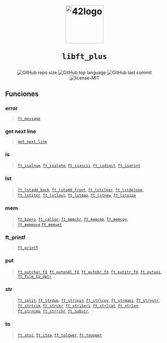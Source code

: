 <h1 align="center">
  <img  width="120" alt="42logo"  src="https://user-images.githubusercontent.com/19689770/129336866-169b0dc7-ea41-47d4-b50a-d466508031af.png">
  
	libft_plus
</h1>
 <p align="center">
<img alt="GitHub repo size" src="https://img.shields.io/github/repo-size/nach131/minitalk">
<img alt="GitHub top language" src="https://img.shields.io/github/languages/top/nach131/libft_plus">
<img alt="GitHub last commit" src="https://img.shields.io/github/last-commit/nach131/libft_plus">
<img alt="license-MIT" src="https://img.shields.io/badge/license-MIT-blue">
</p>

## Funciones

### error

>[`ft_message`](https://github.com/nach131/libft_plus/blob/main/src/err/ft_message.c)

### get next line

>[`get_next_line`](https://github.com/nach131/get_next_line)

### is

 >[`ft_isalnum`](https://github.com/nach131/libft_plus/blob/main/src/is/ft_isalnum.c), [`ft_isalpha`](https://github.com/nach131/libft_plus/blob/main/src/is/ft_isalpha.c), [`ft_isascii`](https://github.com/nach131/libft_plus/blob/main/src/is/ft_isascii.c), [`ft_isdigit`](https://github.com/nach131/libft_plus/blob/main/src/is/ft_isdigit.c), [`ft_isprint`](https://github.com/nach131/libft_plus/blob/main/src/is/ft_isprint.c)

### lst

>[`ft_lstadd_back`](https://github.com/nach131/libft_plus/tree/main/src/lst/ft_lstadd_back.c), [`ft_lstadd_front`](https://github.com/nach131/libft_plus/tree/main/src/lst/ft_lstadd_front.c), [`ft_lstclear`](https://github.com/nach131/libft_plus/tree/main/src/lst/ft_lstclear.c), [`ft_lstdelone`](https://github.com/nach131/libft_plus/tree/main/src/lst/.ft_lstdelonec), [`ft_lstiter`](https://github.com/nach131/libft_plus/tree/main/src/lst/ft_lstiter.c), [`ft_lstlast`](https://github.com/nach131/libft_plus/tree/main/src/lst/ft_lstlast.c), [`ft_lstmap`](https://github.com/nach131/libft_plus/tree/main/src/lst/ft_lstmap.c), [`ft_lstnew`](https://github.com/nach131/libft_plus/tree/main/src/lst/ft_lstnew.c), [`ft_lstsize`](https://github.com/nach131/libft_plus/tree/main/src/lst/ft_lstsize.c)

### mem

> [`ft_bzero`](https://github.com/nach131/libft_plus/tree/main/src/mem/ft_bzero.c), [`ft_calloc`](https://github.com/nach131/libft_plus/tree/main/src/mem/ft_calloc.c), [`ft_memchr`](https://github.com/nach131/libft_plus/tree/main/src/mem/ft_memchr.c), [`ft_memcmp`](https://github.com/nach131/libft_plus/tree/main/src/mem/ft_memcmp.c), [`ft_memcpy`](https://github.com/nach131/libft_plus/tree/main/src/mem/ft_memcpy.c), [`ft_memmove`](https://github.com/nach131/libft_plus/tree/main/src/mem/ft_memmove.c),[`ft_memset`](https://github.com/nach131/libft_plus/tree/main/src/mem/ft_memset.c)

### ft_printf

> [`ft_printf`](https://github.com/nach131/ft_printf)

### put

> [`ft_putchar_fd`](https://github.com/nach131/libft_plus/tree/main/src/put/ft_putchar_fd.c), [`ft_putendl_fd`](https://github.com/nach131/libft_plus/tree/main/src/put/ft_putendl_fd.c), [`ft_putnbr_fd`](https://github.com/nach131/libft_plus/tree/main/src/put/ft_putnbr_fd.c), [`ft_putstr_fd`](https://github.com/nach131/libft_plus/tree/main/src/put/ft_putstr_fd.c), [`ft_putuni`](https://github.com/nach131/libft_plus/tree/main/src/put/ft_putuni.c), [`ft_file_to_dptr`](https://github.com/nach131/libft_plus/tree/main/src/put/ft_file_to_dptr.c)
### str

> [`ft_split`](https://github.com/nach131/libft_plus/tree/main/src/str/ft_split.c), [`ft_strdup`](https://github.com/nach131/libft_plus/tree/main/src/str/ft_strdup.c), [`ft_strjoin`](https://github.com/nach131/libft_plus/tree/main/src/str/ft_strjoin.c), [`ft_strlcpy`](https://github.com/nach131/libft_plus/tree/main/src/str/ft_strlcpy.c), [`ft_strmapi`](https://github.com/nach131/libft_plus/tree/main/src/str/ft_strmapi.c), [`ft_strnstr`](https://github.com/nach131/libft_plus/tree/main/src/str/ft_strnstr.c), [`ft_strtrim`](https://github.com/nach131/libft_plus/tree/main/src/str/ft_strtrim.c), [`ft_strchr`](https://github.com/nach131/libft_plus/tree/main/src/str/ft_strchr.c), [`ft_striteri`](https://github.com/nach131/libft_plus/tree/main/src/str/ft_striteri.c), [`ft_strlcat`](https://github.com/nach131/libft_plus/tree/main/src/str/ft_strlcat.c), [`ft_strlen`](https://github.com/nach131/libft_plus/tree/main/src/str/ft_strlen.c), [`ft_strncmp`](https://github.com/nach131/libft_plus/tree/main/src/str/ft_strncmp.c), [`ft_strrchr`](https://github.com/nach131/libft_plus/tree/main/src/str/ft_strrchr.c), [`ft_substr`](https://github.com/nach131/libft_plus/tree/main/src/str/ft_substr.c),

### to

> [`ft_atoi`](https://github.com/nach131/libft_plus/tree/main/src/to/ft_atoi.c), [`ft_itoa`](https://github.com/nach131/libft_plus/tree/main/src/to/ft_itoa.c), [`ft_tolower`](https://github.com/nach131/libft_plus/tree/main/src/to/ft_tolower.c), [`ft_toupper`](https://github.com/nach131/libft_plus/tree/main/src/to/ft_toupper.c)
